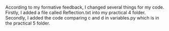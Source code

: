 According to my formative feedback, I changed several things for my code.
Firstly, I added a file called Reflection.txt into my practical 4 folder.
Secondly, I added the code comparing c and d in variables.py which is in the practical 5 folder.
